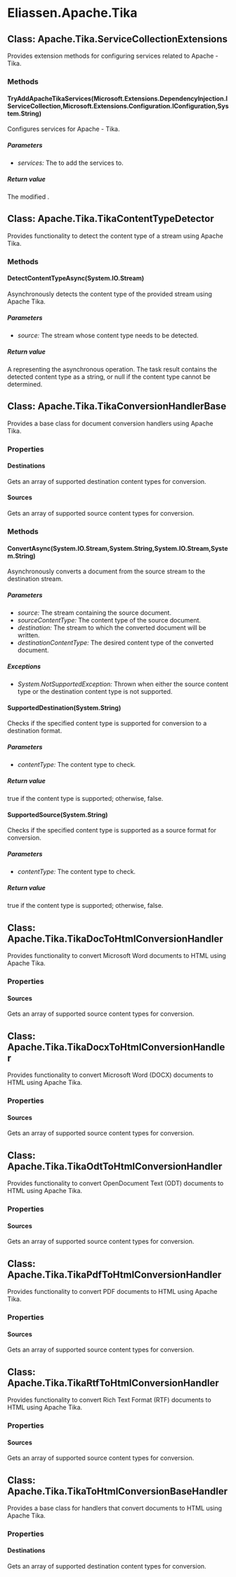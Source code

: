 ﻿# Eliassen.Apache.Tika


## Class: Apache.Tika.ServiceCollectionExtensions
Provides extension methods for configuring services related to Apache - Tika. 

### Methods


#### TryAddApacheTikaServices(Microsoft.Extensions.DependencyInjection.IServiceCollection,Microsoft.Extensions.Configuration.IConfiguration,System.String)
Configures services for Apache - Tika. 


##### Parameters
* *services:* The to add the services to.




##### Return value
The modified .



## Class: Apache.Tika.TikaContentTypeDetector
Provides functionality to detect the content type of a stream using Apache Tika. 

### Methods


#### DetectContentTypeAsync(System.IO.Stream)
Asynchronously detects the content type of the provided stream using Apache Tika. 


##### Parameters
* *source:* The stream whose content type needs to be detected.




##### Return value
A representing the asynchronous operation. The task result contains the detected content type as a string, or null if the content type cannot be determined.



## Class: Apache.Tika.TikaConversionHandlerBase
Provides a base class for document conversion handlers using Apache Tika. 

### Properties

#### Destinations
Gets an array of supported destination content types for conversion.
#### Sources
Gets an array of supported source content types for conversion.
### Methods


#### ConvertAsync(System.IO.Stream,System.String,System.IO.Stream,System.String)
Asynchronously converts a document from the source stream to the destination stream. 


##### Parameters
* *source:* The stream containing the source document.
* *sourceContentType:* The content type of the source document.
* *destination:* The stream to which the converted document will be written.
* *destinationContentType:* The desired content type of the converted document.




##### Exceptions

* *System.NotSupportedException:* Thrown when either the source content type or the destination content type is not supported.




#### SupportedDestination(System.String)
Checks if the specified content type is supported for conversion to a destination format. 


##### Parameters
* *contentType:* The content type to check.




##### Return value
true if the content type is supported; otherwise, false.



#### SupportedSource(System.String)
Checks if the specified content type is supported as a source format for conversion. 


##### Parameters
* *contentType:* The content type to check.




##### Return value
true if the content type is supported; otherwise, false.



## Class: Apache.Tika.TikaDocToHtmlConversionHandler
Provides functionality to convert Microsoft Word documents to HTML using Apache Tika. 

### Properties

#### Sources
Gets an array of supported source content types for conversion.

## Class: Apache.Tika.TikaDocxToHtmlConversionHandler
Provides functionality to convert Microsoft Word (DOCX) documents to HTML using Apache Tika. 

### Properties

#### Sources
Gets an array of supported source content types for conversion.

## Class: Apache.Tika.TikaOdtToHtmlConversionHandler
Provides functionality to convert OpenDocument Text (ODT) documents to HTML using Apache Tika. 

### Properties

#### Sources
Gets an array of supported source content types for conversion.

## Class: Apache.Tika.TikaPdfToHtmlConversionHandler
Provides functionality to convert PDF documents to HTML using Apache Tika. 

### Properties

#### Sources
Gets an array of supported source content types for conversion.

## Class: Apache.Tika.TikaRtfToHtmlConversionHandler
Provides functionality to convert Rich Text Format (RTF) documents to HTML using Apache Tika. 

### Properties

#### Sources
Gets an array of supported source content types for conversion.

## Class: Apache.Tika.TikaToHtmlConversionBaseHandler
Provides a base class for handlers that convert documents to HTML using Apache Tika. 

### Properties

#### Destinations
Gets an array of supported destination content types for conversion.